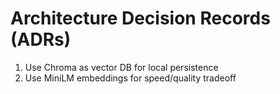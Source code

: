 # Architecture Decision Records (ADRs)

1. Use Chroma as vector DB for local persistence
2. Use MiniLM embeddings for speed/quality tradeoff
